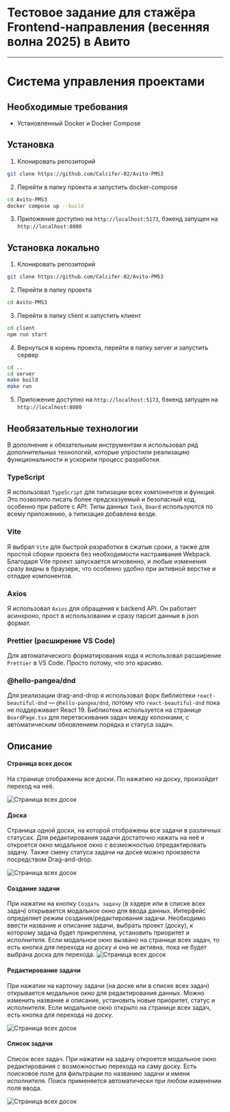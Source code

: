 # Тестовое задание для стажёра Frontend-направления (весенняя волна 2025) в Авито

---

# Система управления проектами

## Необходимые требования

-  Установленный Docker и Docker Compose

## Установка

1. Клонировать репозиторий

```bash
git clone https://github.com/Calcifer-02/Avito-PMS3
```

2. Перейти в папку проекта и запустить docker-compose

```bash
cd Avito-PMS3
docker compose up --build
```

3. Приложение доступно на `http://localhost:5173`, бэкенд запущен на `http://localhost:8080`

## Установка локально

1. Клонировать репозиторий

```bash
git clone https://github.com/Calcifer-02/Avito-PMS3
```

2. Перейти в папку проекта

```bash
cd Avito-PMS3
```

3. Перейти в папку client и запустить клиент

```bash
cd client
npm run start

```

4. Вернуться в корень проекта, перейти в папку server и запустить сервер

```bash
cd ..
cd server
make build
make run

```

5. Приложение доступно на `http://localhost:5173`, бэкенд запущен на `http://localhost:8080`

## Необязательные технологии

В дополнение к обязательным инструментам я использовал ряд дополнительных технологий, которые упростили реализацию функциональности и ускорили процесс разработки.

### TypeScript

Я использовал `TypeScript` для типизации всех компонентов и функций. Это позволило писать более предсказуемый и безопасный код, особенно при работе с API. Типы данных `Task`, `Board` используются по всему приложению, а типизация добавлена везде.

### Vite

Я выбрал `Vite` для быстрой разработки в сжатые сроки, а также для простой сборки проекта без необходимости настраивания Webpack. Благодаря Vite проект запускается мгновенно, и любые изменения сразу видны в браузере, что особенно удобно при активной верстке и отладке компонентов.

### Axios

Я использовал `Axios` для обращения к backend API. Он работает асинхроно, прост в использовании и сразу парсит данные в json формат.

### Prettier (расширение VS Code)

Для автоматического форматирования кода я использовал расширение `Prettier` в VS Code. Просто потому, что это красиво.

### @hello-pangea/dnd

Для реализации drag-and-drop я использовал форк библиотеки `react-beautiful-dnd` — `@hello-pangea/dnd`, потому что `react-beautiful-dnd` пока не поддерживает React 19. Библиотека используется на странице `BoardPage.tsx` для перетаскивания задач между колонками, с автоматическим обновлением порядка и статуса задач.

## Описание

#### Страница всех досок

На странице отображены все доски. По нажатию на доску, произойдет переход на неё.

![Страница всех досок](assets/boards.png)

#### Доска

Страница одной доски, на которой отображены все задачи в различных статусах. Для редактирования задачи достаточно нажать на неё и откроется окно модальное окно с возможностью отредактировать задачу. Также смену статуса задачи на доске можно произвести посредством Drag-and-drop.

![Страница всех досок](assets/board.png)

#### Создание задачи

При нажатии на кнопку `Создать задачу` (в хэдере или в списке всех задач) открывается модальное окно для ввода данных. Интерфейс определяет режим создания/редактирования задачи. Необходимо ввести название и описание задачи, выбрать проект (доску), к которому задача будет прикреплена, установить приоритет и исполнителя. Если модальное окно вызвано на странице всех задач, то есть кнопка для перехода на доску и она не активна, пока не будет выбрана доска для перехода.
![Страница всех досок](assets/create.png)

#### Редактирование задачи

При нажатии на карточку задачи (на доске или в списке всех задач) открывается модальное окно для редактирования данных. Можно изменить название и описание, установить новые приоритет, статус и исполнителя. Если модальное окно открыто на странице всех задач, есть кнопка для перехода на доску.

![Страница всех досок](assets/edit.png)

#### Список задачи

Список всех задач. При нажатии на задачу откроется модальное окно редактирования с возможностью перехода на саму доску. Есть поисковое поле для фильтрации по названию задачи и имени исполнителя. Поиск применяется автоматически при любом изменении поля ввода.

![Страница всех досок](assets/tasks.png)
